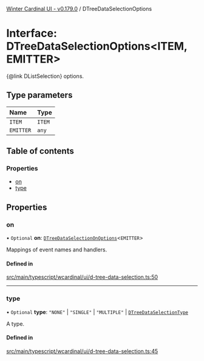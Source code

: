 [Winter Cardinal UI - v0.179.0](../index.md) / DTreeDataSelectionOptions

# Interface: DTreeDataSelectionOptions<ITEM, EMITTER\>

{@link DListSelection} options.

## Type parameters

| Name | Type |
| :------ | :------ |
| `ITEM` | `ITEM` |
| `EMITTER` | `any` |

## Table of contents

### Properties

- [on](DTreeDataSelectionOptions.md#on)
- [type](DTreeDataSelectionOptions.md#type)

## Properties

### on

• `Optional` **on**: [`DTreeDataSelectionOnOptions`](DTreeDataSelectionOnOptions.md)<`EMITTER`\>

Mappings of event names and handlers.

#### Defined in

[src/main/typescript/wcardinal/ui/d-tree-data-selection.ts:50](https://github.com/winter-cardinal/winter-cardinal-ui/blob/v0.179.0/src/main/typescript/wcardinal/ui/d-tree-data-selection.ts#L50)

___

### type

• `Optional` **type**: ``"NONE"`` \| ``"SINGLE"`` \| ``"MULTIPLE"`` \| [`DTreeDataSelectionType`](../index.md#dtreedataselectiontype)

A type.

#### Defined in

[src/main/typescript/wcardinal/ui/d-tree-data-selection.ts:45](https://github.com/winter-cardinal/winter-cardinal-ui/blob/v0.179.0/src/main/typescript/wcardinal/ui/d-tree-data-selection.ts#L45)
